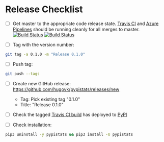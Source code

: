 # Release Checklist

* [ ] Get master to the appropriate code release state. [Travis CI](https://travis-ci.org/hugovk/pypistats) and [Azure Pipelines](https://dev.azure.com/hugovk/hugovk/_build/latest?definitionId=1?branchName=master) should be running cleanly for all merges to master. [![Build Status](https://travis-ci.org/hugovk/pypistats.svg?branch=master)](https://travis-ci.org/hugovk/pypistats) [![Build Status](https://dev.azure.com/hugovk/hugovk/_apis/build/status/hugovk.pypistats?branchName=master)](https://dev.azure.com/hugovk/hugovk/_build/latest?definitionId=1?branchName=master)

* [ ] Tag with the version number:
```bash
git tag -a 0.1.0 -m "Release 0.1.0"
```

* [ ] Push tag:
 ```bash
git push --tags
```

* [ ] Create new GitHub release: https://github.com/hugovk/pypistats/releases/new
  * Tag: Pick existing tag "0.1.0"
  * Title: "Release 0.1.0"

* [ ] Check the tagged [Travis CI build](https://travis-ci.org/hugovk/pypistats) has deployed to [PyPI](https://pypi.org/project/pypistats/#history)

* [ ] Check installation:
```bash
pip3 uninstall -y pypistats && pip3 install -U pypistats
```
